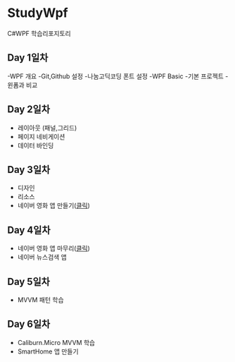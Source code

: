 # StudyWpf
C#WPF 학습리포지토리

## Day 1일차
-WPF 개요
-Git,Github 설정
-나눔고딕코딩 폰트 설정
-WPF Basic
  -기본 프로젝트
  -윈폼과 비교

## Day 2일차
- 레이아웃 (패널,그리드)
- 페이지 네비게이션
- 데이터 바인딩

## Day 3일차
- 디자인
- 리소스
- 네이버 영화 앱 만들기([클릭](https://github.com/ROJE100/StudyWpf/tree/main/portfolio))

## Day 4일차
- 네이버 영화 앱 마무리([클릭](https://github.com/ROJE100/StudyWpf/tree/main/portfolio))
- 네이버 뉴스검색 앱

## Day 5일차
- MVVM 패턴 학습

## Day 6일차
- Caliburn.Micro MVVM 학습
- SmartHome 앱 만들기
